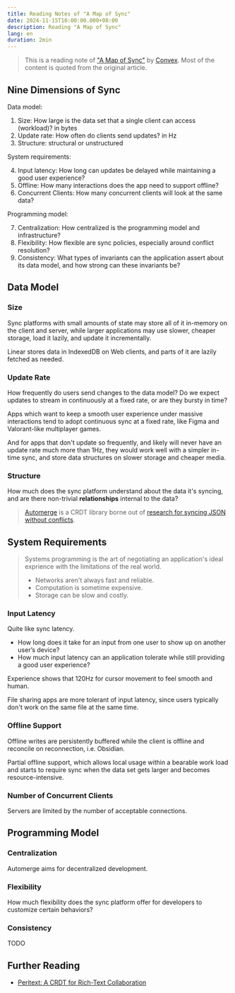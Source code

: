 ```yaml
---
title: Reading Notes of "A Map of Sync"
date: 2024-11-15T10:00:00.000+08:00
description: Reading "A Map of Sync"
lang: en
duration: 2min
---
```


> This is a reading note of ["A Map of Sync"](https://stack.convex.dev/a-map-of-sync) by [Convex](https://www.convex.dev/). Most of the content is quoted from the original article.

## Nine Dimensions of Sync

Data model:

1. Size: How large is the data set that a single client can access (workload)? in bytes
2. Update rate: How often do clients send updates? in Hz
3. Structure: structural or unstructured

System requirements:

4. Input latency: How long can updates be delayed while maintaining a good user experience?
5. Offline: How many interactions does the app need to support offline?
6. Concurrent Clients: How many concurrent clients will look at the same data?

Programming model:

7. Centralization: How centralized is the programming model and infrastructure?
8. Flexibility: How flexible are sync policies, especially around conflict resolution?
9. Consistency: What types of invariants can the application assert about its data model, and how strong can these invariants be?

## Data Model

### Size

Sync platforms with small amounts of state may store all of it in-memory on the client and server, while larger applications may use slower, cheaper storage, load it lazily, and update it incrementally.

Linear stores data in IndexedDB on Web clients, and parts of it are lazily fetched as needed.

### Update Rate

How frequently do users send changes to the data model? Do we expect updates to stream in continuously at a fixed rate, or are they bursty in time?

Apps which want to keep a smooth user experience under massive interactions tend to adopt continuous sync at a fixed rate, like Figma and Valorant-like multiplayer games.

And for apps that don't update so frequently, and likely will never have an update rate much more than 1Hz, they would work well with a simpler in-time sync, and store data structures on slower storage and cheaper media.

### Structure

How much does the sync platform understand about the data it's syncing, and are there non-trivial **relationships** internal to the data?

> [Automerge](https://automerge.org/) is a CRDT library borne out of [research for syncing JSON without conflicts](https://arxiv.org/abs/1608.03960).

## System Requirements

> Systems programming is the art of negotiating an application's ideal exprience with the limitations of the real world.
>
> - Networks aren't always fast and reliable.
> - Computation is sometime expensive.
> - Storage can be slow and costly.

### Input Latency

Quite like sync latency.

- How long does it take for an input from one user to show up on another user’s device?
- How much input latency can an application tolerate while still providing a good user experience?

Experience shows that 120Hz for cursor movement to feel smooth and human.

File sharing apps are more tolerant of input latency, since users typically don't work on the same file at the same time.

### Offline Support

Offline writes are persistently buffered while the client is offline and reconcile on reconnection, i.e. Obsidian.

Partial offline support, which allows local usage within a bearable work load and starts to require sync when the data set gets larger and becomes resource-intensive.

### Number of Concurrent Clients

Servers are limited by the number of acceptable connections.

## Programming Model

### Centralization

Automerge aims for decentralized development.

### Flexibility

How much flexibility does the sync platform offer for developers to customize certain behaviors?

### Consistency

TODO

## Further Reading

- [Peritext: A CRDT for Rich-Text Collaboration](https://www.inkandswitch.com/peritext/)
